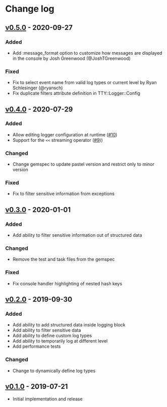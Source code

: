 # Change log

## [v0.5.0] - 2020-09-27

### Added
* Add :message_format option to customize how messages are displayed in the console
  by Josh Greenwood (@JoshTGreenwood)

### Fixed
* Fix to select event name from valid log types or current level
  by Ryan Schlesinger (@ryansch)
* Fix duplicate filters attribute definition in TTY::Logger::Config

## [v0.4.0] - 2020-07-29

### Added
* Allow editing logger configuration at runtime ([#10](https://github.com/piotrmurach/tty-logger/pull/10))
* Support for the `<<` streaming operator ([#9](https://github.com/piotrmurach/tty-logger/pull/9)))

### Changed
* Change gemspec to update pastel version and restrict only to minor version

### Fixed
* Fix to filter sensitive information from exceptions

## [v0.3.0] - 2020-01-01

### Added
* Add ability to filter sensitive information out of structured data

### Changed
* Remove the test and task files from the gemspec

### Fixed
* Fix console handler highlighting of nested hash keys

## [v0.2.0] - 2019-09-30

### Added
* Add ability to add structured data inside logging block
* Add ability to filter sensitive data
* Add ability to define custom log types
* Add ability to temporarily log at different level
* Add performance tests

### Changed
* Change to dynamically define log types

## [v0.1.0] - 2019-07-21

* Initial implementation and release

[v0.5.0]: https://github.com/piotrmurach/tty-logger/compare/v0.4.0..v0.5.0
[v0.4.0]: https://github.com/piotrmurach/tty-logger/compare/v0.3.0..v0.4.0
[v0.3.0]: https://github.com/piotrmurach/tty-logger/compare/v0.2.0..v0.3.0
[v0.2.0]: https://github.com/piotrmurach/tty-logger/compare/v0.1.0..v0.2.0
[v0.1.0]: https://github.com/piotrmurach/tty-logger/compare/v0.1.0

